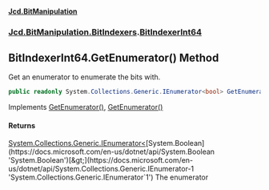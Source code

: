 #### [Jcd.BitManipulation](index.md 'index')
### [Jcd.BitManipulation.BitIndexers](Jcd.BitManipulation.BitIndexers.md 'Jcd.BitManipulation.BitIndexers').[BitIndexerInt64](Jcd.BitManipulation.BitIndexers.BitIndexerInt64.md 'Jcd.BitManipulation.BitIndexers.BitIndexerInt64')

## BitIndexerInt64.GetEnumerator() Method

Get an enumerator to enumerate the bits with.

```csharp
public readonly System.Collections.Generic.IEnumerator<bool> GetEnumerator();
```

Implements [GetEnumerator()](https://docs.microsoft.com/en-us/dotnet/api/System.Collections.Generic.IEnumerable-1.GetEnumerator 'System.Collections.Generic.IEnumerable`1.GetEnumerator'), [GetEnumerator()](https://docs.microsoft.com/en-us/dotnet/api/System.Collections.IEnumerable.GetEnumerator 'System.Collections.IEnumerable.GetEnumerator')

#### Returns
[System.Collections.Generic.IEnumerator&lt;](https://docs.microsoft.com/en-us/dotnet/api/System.Collections.Generic.IEnumerator-1 'System.Collections.Generic.IEnumerator`1')[System.Boolean](https://docs.microsoft.com/en-us/dotnet/api/System.Boolean 'System.Boolean')[&gt;](https://docs.microsoft.com/en-us/dotnet/api/System.Collections.Generic.IEnumerator-1 'System.Collections.Generic.IEnumerator`1')
The enumerator